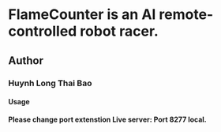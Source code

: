 # FlameCounter is an AI  remote-controlled robot racer.
## Author
### Huynh Long Thai Bao
#### Usage
**Please change port extenstion Live server: Port 8277 local.**

